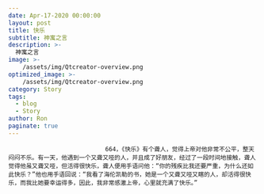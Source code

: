 ```yaml
---
date: Apr-17-2020 00:00:00
layout: post
title: 快乐
subtitle: 神寓之言
description: >-
  神寓之言
image: >-
    /assets/img/Qtcreator-overview.png
optimized_image: >-
    /assets/img/Qtcreator-overview.png
category: Story
tags:
  - blog
  - Story
author: Ron
paginate: true
---
```


							　　664，《快乐》有个聋人，觉得上帝对他非常不公平，整天闷闷不乐。有一天，他遇到一个又聋又哑的人，并且成了好朋友，经过了一段时间地接触，聋人觉得他虽又聋又哑，但活得很快乐，聋人便用手语问他：“你的残疾比我还要严重，为什么还如此快乐？”他也用手语回说：“我看了海伦凯勒的书，她是一个又聋又哑又瞎的人，却活得很快乐，而我比她要幸运得多，因此，我非常感激上帝，心里就充满了快乐。”
							
							
						